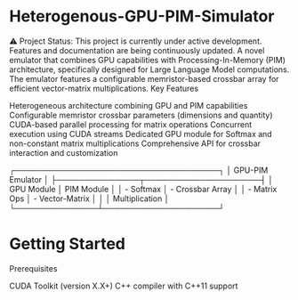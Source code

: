 # Heterogenous-GPU-PIM-Simulator
⚠️ Project Status: This project is currently under active development. Features and documentation are being continuously updated.
A novel emulator that combines GPU capabilities with Processing-In-Memory (PIM) architecture, specifically designed for Large Language Model computations. The emulator features a configurable memristor-based crossbar array for efficient vector-matrix multiplications.
Key Features

Heterogeneous architecture combining GPU and PIM capabilities
Configurable memristor crossbar parameters (dimensions and quantity)
CUDA-based parallel processing for matrix operations
Concurrent execution using CUDA streams
Dedicated GPU module for Softmax and non-constant matrix multiplications
Comprehensive API for crossbar interaction and customization

┌─────────────────────────────────────┐
│           GPU-PIM Emulator          │
├───────────────┬─────────────────────┤
│   GPU Module  │    PIM Module       │
│ - Softmax     │  - Crossbar Array   │
│ - Matrix Ops  │  - Vector-Matrix    │
│               │    Multiplication   │
└───────────────┴─────────────────────┘
# Getting Started
Prerequisites

CUDA Toolkit (version X.X+)
C++ compiler with C++11 support
